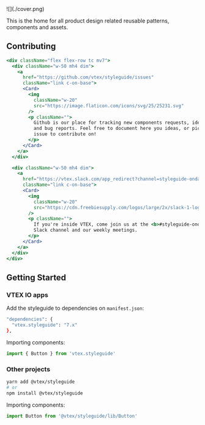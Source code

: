 <div className="w-100">
![](./cover.png)
</div>

This is the home for all product design related reusable patterns, components and assets.

## Contributing

```jsx noeditor
<div className="flex flex-row tc mv7">
  <div className="w-50 mh4 dim">
    <a
      href="https://github.com/vtex/styleguide/issues"
      className="link c-on-base">
      <Card>
        <img
          className="w-20"
          src="https://image.flaticon.com/icons/svg/25/25231.svg"
        />
        <p className="">
          Github is our place for tracking new components requests, ideas, tasks
          and bug reports. Feel free to document here you ideas, or pick any
          issue to contribute on!
        </p>
      </Card>
    </a>
  </div>

  <div className="w-50 mh4 dim">
    <a
      href="https://vtex.slack.com/app_redirect?channel=styleguide-onda"
      className="link c-on-base">
      <Card>
        <img
          className="w-20"
          src="https://cdn.freebiesupply.com/logos/large/2x/slack-1-logo-png-transparent.png"
        />
        <p className="">
          If you're inside VTEX, come join us at the <b>#styleguide-onda</b>{' '}
          Slack channel and our weekly meetings.
        </p>
      </Card>
    </a>
  </div>
</div>
```

## Getting Started

### VTEX IO apps

Add the styleguide to dependencies on `manifest.json`:

```sh noeditor static
"dependencies": {
  "vtex.styleguide": "7.x"
},
```

Importing components:

```js noeditor static
import { Button } from 'vtex.styleguide'
```

### Other projects

```sh noeditor static
yarn add @vtex/styleguide
# or
npm install @vtex/styleguide
```

Importing components:

```js noeditor static
import Button from '@vtex/styleguide/lib/Button'
```
